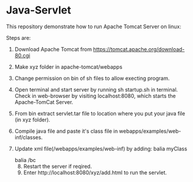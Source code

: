 # Java-Servlet

This repository demonstrate how to run Apache Tomcat Server on linux:

Steps are:

1. Download Apache Tomcat from https://tomcat.apache.org/download-80.cgi
2. Make xyz folder in apache-tomcat/webapps
3. Change permission on bin of sh files to allow execting program.
4. Open terminal and start server by running sh startup.sh in terminal. Check in web-browser
   by visiting localhost:8080, which starts the Apache-TomCat Server.  
5. From bin extract servlet.tar file  to location where you put your java file (in xyz folder).
6. Compile java file and paste it's class file in webapps/examples/web-inf/classes.
7. Update xml file(/webapps/examples/web-inf) by adding:
      <servlet>
      <servlet-name>balia</servlet-name>
      <servlet-class>myClass</servlet-class> 
      
    </servlet>
    <servlet-mapping>
      <servlet-name>balia</servlet-name>
      <url-pattern>/bc</url-pattern>
    </servlet-mapping>
    
    8. Restart the server if reqired.
    9. Enter http://localhost:8080/xyz/add.html to run the servlet.

